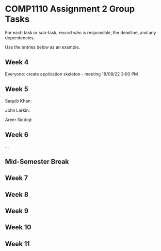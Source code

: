 # COMP1110 Assignment 2 Group Tasks

For each task or sub-task, record who is responsible, the deadline, and
any dependencies.

Use the entries below as an example.

## Week 4

Everyone: create application skeleton - meeting 18/08/22 3:00 PM

## Week 5

Saquib Khan:

John Larkin: 

Areer Siddiqi:

## Week 6

...

## Mid-Semester Break

## Week 7

## Week 8

## Week 9

## Week 10

## Week 11
